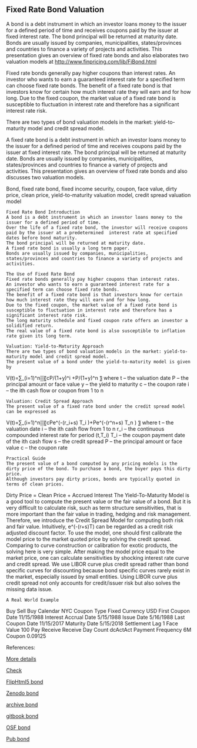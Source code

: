 ## Fixed Rate Bond Valuation

A bond is a debt instrument in which an investor loans money to the issuer for a defined period of time and receives coupons paid by the issuer at fixed interest rate. The bond principal will be returned at maturity date. Bonds are usually issued by companies, municipalities, states/provinces and countries to finance a variety of projects and activities. This presentation gives an overview of fixed rate bonds and also elaborates two valuation models at http://www.finpricing.com/lib/FiBond.html

Fixed rate bonds generally pay higher coupons than interest rates. An investor who wants to earn a guaranteed interest rate for a specified term can choose fixed rate bonds. The benefit of a fixed rate bond is that investors know for certain how much interest rate they will earn and for how long. Due to the fixed coupon, the market value of a fixed rate bond is susceptible to fluctuation in interest rate and therefore has a significant interest rate risk. 

There are two types of bond valuation models in the market: yield-to-maturity model and credit spread model. 

A fixed rate bond is a debt instrument in which an investor loans money to the issuer for a defined period of time and receives coupons paid by the issuer at fixed interest rate. The bond principal will be returned at maturity date. Bonds are usually issued by companies, municipalities, states/provinces and countries to finance a variety of projects and activities. This presentation gives an overview of fixed rate bonds and also discusses two valuation models. 



Bond, fixed rate bond, fixed income security, coupon, face value, dirty price, clean price, yield-to-maturity valuation model, credit spread valuation model

	Fixed Rate Bond Introduction
	A bond is a debt instrument in which an investor loans money to the issuer for a defined period of time. 
	Over the life of a fixed rate bond, the investor will receive coupons paid by the issuer at a predetermined  interest rate at specified dates before bond maturity.
	The bond principal will be returned at maturity date.
	A fixed rate bond is usually a long term paper.
	Bonds are usually issued by companies, municipalities, states/provinces and countries to finance a variety of projects and activities. 

	The Use of Fixed Rate Bond
	Fixed rate bonds generally pay higher coupons than interest rates.
	An investor who wants to earn a guaranteed interest rate for a specified term can choose fixed rate bonds. 
	The benefit of a fixed rate bond is that investors know for certain how much interest rate they will earn and for how long.
	Due to the fixed coupon, the market value of a fixed rate bond is susceptible to fluctuation in interest rate and therefore has a significant interest rate risk.
	The long maturity schedule and fixed coupon rate offers an investor a solidified return.
	The real value of a fixed rate bond is also susceptible to inflation rate given its long term.

	Valuation: Yield-to-Maturity Approach
	There are two types of bond valuation models in the market: yield-to-maturity model and credit spread model.
	The present value of a bond under the yield-to-maturity model is given by
V(t)=∑_(i=1)^n▒〖cP/(1+y)^i +P/(1+y)^n 〗
where
	t – the valuation date
P – the principal amount or face value
y – the yield to maturity
c – the coupon rate
i – the ith cash flow or coupon from 1 to n

	Valuation: Credit Spread Approach
	The present value of a fixed rate bond under the credit spread model can be expressed as
V(t)=∑_(i=1)^n▒〖cPe^(-(r_i+s) T_i )+Pe^(-(r^n+s) T_n ) 〗
where
	t – the valuation date
i – the ith cash flow from 1 to n
	r_i – the continuous compounded interest rate for period (t,T_i)
T_i – the coupon payment date of the ith  cash flow
s – the credit spread
P – the principal amount or face value
c – the coupon rate

	Practical Guide
	The present value of a bond computed by any pricing models is the dirty price of the bond. To purchase a bond, the buyer pays this dirty price.
	Although investors pay dirty prices, bonds are typically quoted in terms of clean prices. 
Dirty Price = Clean Price + Accrued Interest
	The Yield-To-Maturity Model is a good tool to compute the present value or the fair value of a bond. But it is very difficult to calculate risk, such as term structure sensitivities, that is more important than the fair value in trading, hedging and risk management. Therefore, we introduce the Credit Spread Model for computing both risk and fair value.
	Intuitively,   e^(-(r+s)T)   can be regarded as a credit risk adjusted discount factor.
	To use the model, one should first calibrate the model price to the market quoted price by solving the credit spread. Comparing to curve construction or calibration for exotic products, the solving here is very simple.
	After making the model price equal to the market price, one can calculate sensitivities by shocking interest rate curve and credit spread.
	We use LIBOR curve plus credit spread rather than bond specific curves for discounting because bond specific curves rarely exist in the market, especially issued by small entities. Using LIBOR curve plus credit spread not only accounts for credit/issuer risk but also solves the missing data issue.

 
	A Real World Example

Buy Sell	Buy
Calendar	NYC
Coupon Type	Fixed
Currency	USD
First Coupon Date	11/15/1988
Interest Accrual Date	5/15/1988
Issue Date	5/16/1988
Last Coupon Date	11/15/2017
Maturity Date	5/15/2018
Settlement Lag	1
Face Value	100
Pay Receive	Receive
Day Count	dcActAct
Payment Frequency	6M
Coupon	0.09125


References:
 
[More details](./FiBond-10.pdf)
 
[Check](https://finpricing.com/lib/FiBond.html)  
 
[FlipHtml5 bond](https://fliphtml5.com/download/download-pdf-file.php?str=x0DZh9GTud3bENXamcDM0cjNyETPkl0av9mY)
 
[Zenodo bond](https://zenodo.org/record/5764984/files/Zenodo-FiBond.pdf)
 
 
[archive bond](https://ia903400.us.archive.org/5/items/fi-bond-10/FiBond-archive.pdf)
 
 
[gitbook bond](https://cmrm11.gitbook.io/bond-valuation/)
 
[OSF bond](https://osf.io/gtcma/download)

[Pub bond](https://fixedincome.pubpub.org/pub/j5k0ljcd)

